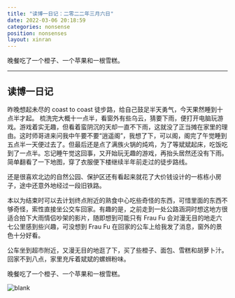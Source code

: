 ```yaml
---
title: "读博一日记：二零二二年三月六日"
date: 2022-03-06 20:18:59
categories: nonsense
position: nonsenses
layout: xinran
---
```


晚餐吃了一个橙子、一个苹果和一根雪糕。

---

<!-- <ul class="list-inline text-center">

<audio controls="controls">
    <source src="http://music.163.com/song/media/outer/url?id=1373002687.mp3" type="audio/ogg">
    <source src="http://music.163.com/song/media/outer/url?id=1373002687.mp3" type="audio/mpeg">
<embed height="50" width="1500" src="http://music.163.com/song/media/outer/url?id=1373002687.mp3" />
</audio>
</ul>

*Twilight Rush(暮色狂奔）— 结冰水* -->

## 读博一日记

昨晚想起未尽的 coast to coast 徒步路，给自己鼓足半天勇气，今天果然睡到十点半才起。 梳洗完大概十一点半，看窗外有些乌云，猜要下雨，便打开电脑玩游戏。游戏着实无趣，但看着蛮阴沉的天却一直不下雨，这就没了正当摊在家里的理由。这时师哥进来问我中午要不要“逍遥阁”，我想了下，可以阁，阁完了午觉睡到五点半一天便过去了。但最后还是点了满族火锅的炖鸡，为了等斌斌起床，吃饭吃到了一点半。忘记睡午觉这回事，又开始玩无趣的游戏，再抬头居然还没有下雨。简单翻看了一下地图，穿了衣服便下楼继续半年前走过的徒步路线。

还是很喜欢北边的自然公园、保护区还有看起来就花了大价钱设计的一栋栋小房子，途中还意外地经过一段旧铁路。

本以为结束时可以去计划终点附近的熟食中心吃些奇怪的东西，可惜里面的东西不够奇怪，索性直接坐公交车回家。有趣的是，之前走到一处公路涵洞时想这地方很适合拍下大雨情侣吵架的影片，随即想到可能只有 Frau Fu 会对漫无目的地走六七公里感到些兴趣，可没想到 Frau Fu 在回家的公车上给我发了消息，窗外的景色十分好看。

公车坐到超市附近，又漫无目的地逛了下，买了些橙子、面包、雪糕和胡萝卜汁。回家不到八点，家里充斥着斌斌的螺蛳粉味。

晚餐吃了一个橙子、一个苹果和一根雪糕。

![blank](/assets/img/placeholder.png)
